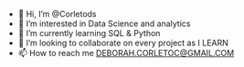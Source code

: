 - 👋 Hi, I’m @Corletods
- 👀 I’m interested in Data Science and analytics
- 🌱 I’m currently learning SQL & Python
- 💞️ I’m looking to collaborate on every project as I LEARN
- 📫 How to reach me DEBORAH.CORLETOC@GMAIL.COM

<!---
Corletods/Corletods is a ✨ special ✨ repository because its `README.md` (this file) appears on your GitHub profile.
You can click the Preview link to take a look at your changes.
--->
